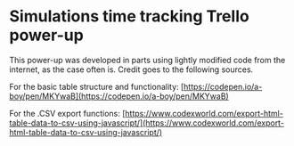# Simulations time tracking Trello power-up

This power-up was developed in parts using lightly modified code from the internet, as the case often is. Credit goes to the following sources.

For the basic table structure and functionality:
[https://codepen.io/a-boy/pen/MKYwaB](https://codepen.io/a-boy/pen/MKYwaB)

For the .CSV export functions:
[https://www.codexworld.com/export-html-table-data-to-csv-using-javascript/](https://www.codexworld.com/export-html-table-data-to-csv-using-javascript/)
